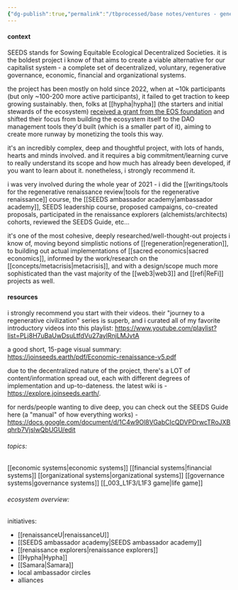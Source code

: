 ```yaml
---
{"dg-publish":true,"permalink":"/tbprocessed/base notes/ventures - general/SEEDS (ecosystem)/","tags":["project","top3","web3","regeneration","ReFi","post-growth","🌿"]}
---
```


#### context

SEEDS stands for Sowing Equitable Ecological Decentralized Societies. it is the boldest project i know of that aims to create a viable alternative for our capitalist system - a complete set of decentralized, voluntary, regenerative governance, economic, financial and organizational systems.

the project has been mostly on hold since 2022, when at ~10k participants (but only ~100-200 more active participants), it failed to get traction to keep growing sustainably. then, folks at [[hypha\|hypha]] (the starters and initial stewards of the ecosystem) [received a grant from the EOS foundation](https://twitter.com/HyphaDAO/status/1570605691349643265) and shifted their focus from building the ecosystem itself to the DAO management tools they'd built (which is a smaller part of it), aiming to create more runway by monetizing the tools this way.

it's an incredibly complex, deep and thoughtful project, with lots of hands, hearts and minds involved. and it requires a big commitment/learning curve to really understand its scope and how much has already been developed, if you want to learn about it. nonetheless, i strongly recommend it.

i was very involved during the whole year of 2021 - i did the [[writings/tools for the regenerative renaissance review\|tools for the regenerative renaissance]] course, the [[SEEDS ambassador academy\|ambassador academy]], SEEDS leadership course, proposed campaigns, co-created proposals, participated in the renaissance explorers (alchemists/architects) cohorts, reviewed the SEEDS Guide, etc...

it's one of the most cohesive, deeply researched/well-thought-out projects i know of, moving beyond simplistic notions of [[regeneration\|regeneration]], to building out actual implementations of [[sacred economics\|sacred economics]], informed by the work/research on the [[concepts/metacrisis\|metacrisis]], and with a design/scope much more sophisticated than the vast majority of the [[web3\|web3]] and [[refi\|ReFi]] projects as well.

#### resources

i strongly recommend you start with their videos. their "journey to a regenerative civilization" series is superb, and i curated all of my favorite introductory videos into this playlist: https://www.youtube.com/playlist?list=PLj8H7uBaUwDsuLtfdVu27aylRnjLMJvtA

a good short, 15-page visual summary:
https://joinseeds.earth/pdf/Economic-renaissance-v5.pdf

due to the decentralized nature of the project, there's a LOT of content/information spread out, each with different degrees of implementation and up-to-dateness. the latest wiki is - https://explore.joinseeds.earth/.

for nerds/people wanting to dive deep, you can check out the SEEDS Guide here (a "manual" of how everything works) - https://docs.google.com/document/d/1C4w9Ol8VGabCIcQDVPDrwcTRoJXBqhrb7VjslwQbUGU/edit

###### topics:
[[economic systems\|economic systems]]
[[financial systems\|financial systems]]
[[organizational systems\|organizational systems]]
[[governance systems\|governance systems]]
[[_003_L1F3/L1F3 game\|life game]]

###### ecosystem overview:

initiatives:
- [[renaissanceU\|renaissanceU]]
- [[SEEDS ambassador academy\|SEEDS ambassador academy]]
- [[renaissance explorers\|renaissance explorers]]
- [[Hypha\|Hypha]]
- [[Samara\|Samara]]
- local ambassador circles
- alliances